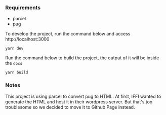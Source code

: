 ### Requirements
- parcel
- pug

To develop the project, run the command below and access http://localhost:3000
```
yarn dev
```

Run the command below to build the project, the output of it will be inside the `docs`
```
yarn build
```

### Notes
This project is using parcel to convert pug to HTML.
At first, IFFI wanted to generate the HTML and host it in their wordpress server. But that's too troublesome so we decided to move it to Github Page instead.
